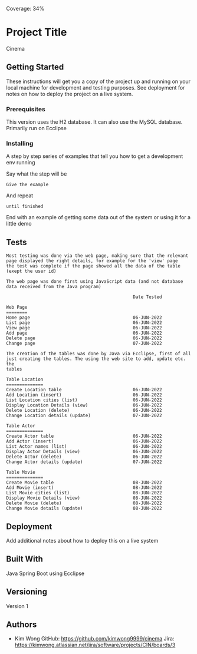Coverage: 34%
# Project Title

Cinema

## Getting Started

These instructions will get you a copy of the project up and running on your local machine for development and testing purposes. See deployment for notes on how to deploy the project on a live system.

### Prerequisites

This version uses the H2 database. It can also use the MySQL database. Primarily run on Ecclipse 



### Installing

A step by step series of examples that tell you how to get a development env running

Say what the step will be

```
Give the example
```

And repeat

```
until finished
```

End with an example of getting some data out of the system or using it for a little demo

## Tests

    Most testing was done via the web page, making sure that the relevant page displayed the right details, for example for the 'view' page
    the test was complete if the page showed all the data of the table (exept the user id)
    
    The web page was done first using JavaScript data (and not database data received from the Java program)
    
                                                    Date Tested
    
    Web Page
    ========
    Home page                                       06-JUN-2022
    List page                                       06-JUN-2022
    View page                                       06-JUN-2022
    Add page                                        06-JUN-2022
    Delete page                                     06-JUN-2022
    Change page                                     07-JUN-2022
    
    The creation of the tables was done by Java via Ecclipse, first of all just creating the tables. The using the web site to add, update etc. the
    tables
    
    Table Location
    ==============
    Create Location table                           06-JUN-2022
    Add Location (insert)                           06-JUN-2022
    List Location cities (list)                     06-JUN-2022
    Display Location Details (view)                 06-JUN-2022
    Delete Location (delete)                        06-JUN-2022
    Change Location details (update)                07-JUN-2022
    
    Table Actor
    ==============
    Create Actor table                              06-JUN-2022
    Add Actor (insert)                              06-JUN-2022
    List Actor names (list)                         06-JUN-2022
    Display Actor Details (view)                    06-JUN-2022
    Delete Actor (delete)                           06-JUN-2022
    Change Actor details (update)                   07-JUN-2022
    
    Table Movie
    ==============
    Create Movie table                              08-JUN-2022
    Add Movie (insert)                              08-JUN-2022
    List Movie cities (list)                        08-JUN-2022
    Display Movie Details (view)                    08-JUN-2022
    Delete Movie (delete)                           08-JUN-2022
    Change Movie details (update)                   08-JUN-2022
 
    

## Deployment

Add additional notes about how to deploy this on a live system

## Built With

Java Spring Boot using Ecclipse

## Versioning

Version 1

## Authors

* Kim Wong GitHub: https://github.com/kimwong9999/cinema Jira: https://kimwong.atlassian.net/jira/software/projects/CIN/boards/3



